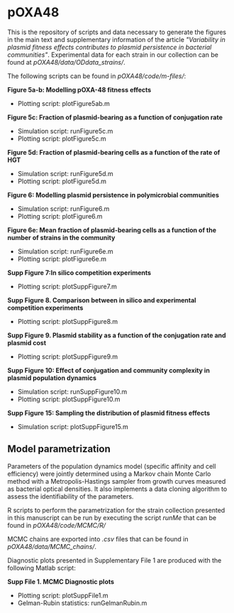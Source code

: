 # pOXA48

This is the repository of scripts and data necessary to generate the figures in the main text and supplementary information of the article *"Variability in plasmid fitness effects contributes to plasmid persistence in bacterial communities"*.  Experimental data for each strain in our collection can be found at *pOXA48/data/ODdata_strains/*.

The following scripts can be found in *pOXA48/code/m-files/*:

**Figure 5a-b: Modelling pOXA-48 fitness effects**
* Plotting script: plotFigure5ab.m

**Figure 5c: Fraction of plasmid-bearing as a function of conjugation rate**
* Simulation script: runFigure5c.m
* Plotting script: plotFigure5c.m

**Figure 5d: Fraction of plasmid-bearing cells as a function of the rate of HGT**
* Simulation script: runFigure5d.m
* Plotting script: plotFigure5d.m

**Figure 6: Modelling plasmid persistence in polymicrobial communities**
* Simulation script: runFigure6.m
* Plotting script: plotFigure6.m

**Figure 6e: Mean fraction of plasmid-bearing cells as a function of the number of strains in the community**
* Simulation script: runFigure6e.m
* Plotting script: plotFigure6e.m

**Supp Figure 7:In silico competition experiments**
* Plotting script: plotSuppFigure7.m

**Supp Figure 8.  Comparison between in silico and experimental competition experiments**
* Plotting script: plotSuppFigure8.m

**Supp Figure 9. Plasmid stability as a function of the conjugation rate and plasmid cost**
* Plotting script: plotSuppFigure9.m

**Supp Figure 10: Effect of conjugation and community complexity in plasmid population dynamics**
* Simulation script: runSuppFigure10.m
* Plotting script: plotSuppFigure10.m

**Supp Figure 15: Sampling the distribution of plasmid fitness effects**
* Simulation script: plotSuppFigure15.m

## Model parametrization

Parameters of the population dynamics model (specific affinity and cell efficiency) were jointly determined using a Markov chain Monte Carlo method with a Metropolis-Hastings sampler from growth curves measured as bacterial optical densities.  It also implements a data cloning algorithm to assess the identifiability of the parameters.

R scripts to perform the parametrization for the strain collection presented in this manuscript can be run by executing the script *runMe* that can be found in *pOXA48/code/MCMC/R/*

MCMC chains are exported into *.csv* files that can be found in *pOXA48/data/MCMC_chains/*.  

Diagnostic plots presented in Supplementary File 1 are produced with the following Matlab script:

**Supp File 1. MCMC Diagnostic plots**
* Plotting script: plotSuppFile1.m
* Gelman-Rubin statistics: runGelmanRubin.m
